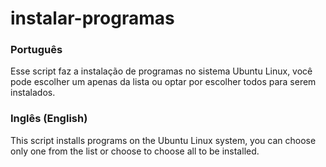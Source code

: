 # instalar-programas
<h3>Português</h3>

Esse script faz a instalação de programas no sistema Ubuntu Linux, você pode escolher um apenas da lista ou optar por escolher todos para serem instalados.

<h3>Inglês (English)</h3>

This script installs programs on the Ubuntu Linux system, you can choose only one from the list or choose to choose all to be installed.